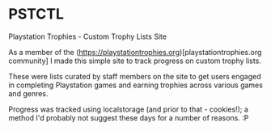 # PSTCTL
Playstation Trophies - Custom Trophy Lists Site

As a member of the (https://playstationtrophies.org)[playstationtrophies.org community] I made this simple site to track progress on custom trophy lists. 

These were lists curated by staff members on the site to get users engaged in completing Playstation games and earning trophies across various games and genres.

Progress was tracked using localstorage (and prior to that - cookies!); a method I'd probably not suggest these days for a number of reasons. :P
